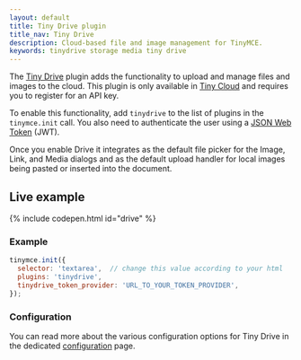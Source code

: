 ```yaml
---
layout: default
title: Tiny Drive plugin
title_nav: Tiny Drive
description: Cloud-based file and image management for TinyMCE.
keywords: tinydrive storage media tiny drive
---
```


The [Tiny Drive]({{site.baseurl}}/tinydrive/overview/) plugin adds the functionality to upload and manage files and images to the cloud. This plugin is only available in [Tiny Cloud](https://www.tiny.cloud/download/) and requires you to register for an API key.

To enable this functionality, add `tinydrive` to the list of plugins in the `tinymce.init` call. You also need to authenticate the user using a [JSON Web Token]({{site.baseurl}}/tinydrive/jwt-authentication) (JWT).

Once you enable Drive it integrates as the default file picker for the Image, Link, and Media dialogs and as the default upload handler for local images being pasted or inserted into the document.

## Live example

{% include codepen.html id="drive" %}

### Example

```js
tinymce.init({
  selector: 'textarea',  // change this value according to your html
  plugins: 'tinydrive',
  tinydrive_token_provider: 'URL_TO_YOUR_TOKEN_PROVIDER',
});
```

### Configuration

You can read more about the various configuration options for Tiny Drive in the dedicated [configuration]({{site.baseurl}}/tinydrive/configuration/) page.